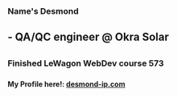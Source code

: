 ### Name's Desmond
<h2>- QA/QC engineer @ Okra Solar<h2/>
<h3> Finished LeWagon WebDev course 573<h3/>
  <h4>My Profile here!: <a href='https://desmond-ip.com'>desmond-ip.com<a/><h4/>

<!--
**barrrricade/barrrricade** is a ✨ _special_ ✨ repository because its `README.md` (this file) appears on your GitHub profile.

Here are some ideas to get you started:

- 🔭 I’m currently working on ...
- 🌱 I’m currently learning ...
- 👯 I’m looking to collaborate on ...
- 🤔 I’m looking for help with ...
- 💬 Ask me about ...
- 📫 How to reach me: ...
- 😄 Pronouns: ...
- ⚡ Fun fact: ...
-->
